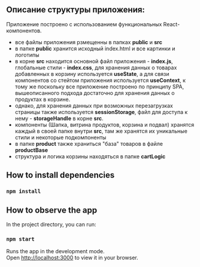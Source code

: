 ## Описание структуры приложения:
Приложение построено с использованием функциональных React-компонентов.
- все файлы приложения рзмещенны в папках **public** и **src**
- в папке **public** хранится исходный index.html и все картинки и логотипы
- в корне **src** находится основной файл приложения - **index.js**,
глобальные стили - **index.css**, для хранения данных о товарах добавленных в корзину
используется **useState**, а для связи компонентов со стейтом приложения
используется **useContext**, к тому же поскольку все приложение построено по принципу SPA,
вышеописанного подхода достаточно для хранения данных о продуктах в корзине.
- однако, для хранения данных при возможных перезагрузках страницы также используется
**sessionStorage**, файл для доступа к нему - **storageHandle** в корне **src**.
- компоненты (Шапка, витрина продуктов, корзина и подвал) хранятся
каждый в своей папке внутри **src**, там же хранятся их уникальные стили и некоторые подкомпоненты
- в папке **product** также храниться "база" товаров в файле **productBase**
- структура и логика корзины находяться в папке **cartLogic**

## How to install dependencies

### `npm install`

## How to observe the app

In the project directory, you can run:

### `npm start`

Runs the app in the development mode.\
Open [http://localhost:3000](http://localhost:3000) to view it in your browser.
